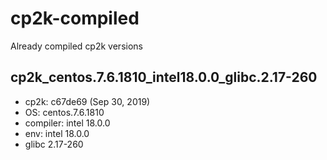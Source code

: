 # cp2k-compiled

Already compiled cp2k versions



## cp2k_centos.7.6.1810_intel18.0.0_glibc.2.17-260

* cp2k: c67de69 (Sep 30, 2019)
* OS: centos.7.6.1810
* compiler: intel 18.0.0
* env: intel 18.0.0
* glibc 2.17-260

